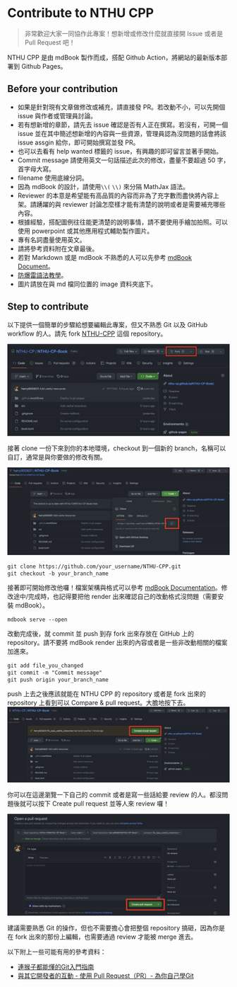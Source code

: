 # Contribute to NTHU CPP

> 非常歡迎大家一同協作此專案！想新增或修改什麼就直接開 Issue 或者是 Pull Request 吧！

NTHU CPP 是由 mdBook 製作而成，搭配 Github Action，將網站的最新版本部署到 Github Pages。

## Before your contribution
- 如果是針對現有文章做修改或補充，請直接發 PR。若改動不小，可以先開個 issue 與作者或管理員討論。
- 若有想新增的章節，請先去 issue 確認是否有人正在撰寫。若沒有，可開一個 issue 並在其中簡述想新增的內容與一些資源，管理員認為沒問題的話會將該 issue assgin 給你，即可開始撰寫並發 PR。
- 也可以去看有 help wanted 標籤的 issue，有興趣的即可留言並著手開始。
- Commit message 請使用英文一句話描述此次的修改，盡量不要超過 50 字，首字母大寫。
- filename 使用底線分詞。
- 因為 mdBook 的設計，請使用`\\(`  `\\)` 來分隔 MathJax 語法。
- Reviewer 的本意是希望能有高品質的內容而非為了充字數而盡快將內容上架。請踴躍的與 reviewer 討論怎麼樣才能有清楚的說明或者是需要補充哪些內容。
- 根據經驗，搭配圖例往往能更清楚的說明事情，請不要使用手繪加拍照。可以使用 powerpoint 或其他應用程式輔助製作圖片。
- 專有名詞盡量使用英文。
- 請將參考資料附在文章最後。
- 若對 Markdown 或是 mdBook 不熟悉的人可以先參考 [mdBook Document](https://rust-lang.github.io/mdBook/format/markdown.html)。
- [防爆雷語法教學](https://gist.github.com/jbsulli/03df3cdce94ee97937ebda0ffef28287)。
- 圖片請放在與 md 檔同位置的 image 資料夾底下。

## Step to contribute

以下提供一個簡單的步驟給想要編輯此專案，但又不熟悉 Git 以及 GitHub workflow 的人。請先 fork [NTHU-CPP](https://github.com/NTHU-CP/NTHU-CPP) 這個 repository。

![](image/fork.png)

接著 clone 一份下來到你的本地環境，checkout 到一個新的 branch，名稱可以自訂，通常是與你要做的修改有關。

![](image/clone.png)

```
git clone https://github.com/your_username/NTHU-CPP.git
git checkout -b your_branch_name
```

接著即可開始修改他囉！檔案架構與格式可以參考 [mdBook Documentation](https://rust-lang.github.io/mdBook/)。修改途中/完成時，也記得要把他 render 出來確認自己的改動格式沒問題（需要安裝 mdBook）。

```
mdbook serve --open
```

改動完成後，就 commit 並 push 到存 fork 出來存放在 GitHub 上的 repository。請不要將 mdBook render 出來的內容或者是一些非改動相關的檔案加進來。

```
git add file_you_changed
git commit -m "Commit message"
git push origin your_branch_name
```

push 上去之後應該就能在 NTHU CPP 的 repository 或者是 fork 出來的 repository 上看到可以 Compare & pull request。大膽地按下去。
![](image/pr.png)

你可以在這邊瀏覽一下自己的 commit 或者是寫一些話給要 review 的人。都沒問題後就可以按下 Create pull request 並等人來 review 囉！

![](image/create_pr.png)

建議需要熟悉 Git 的操作，但也不需要擔心會把整個 repository 搞砸，因為你是在 fork 出來的那份上編輯，也需要通過 review 才能被 merge 進去。

以下附上一些可能有用的參考資料：
- [連猴子都能懂的Git入門指南](https://backlog.com/git-tutorial/tw/)
- [與其它開發者的互動 - 使用 Pull Request（PR）- 為你自己學Git](https://gitbook.tw/chapters/github/pull-request)
